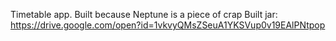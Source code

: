 Timetable app. Built because Neptune is a piece of crap
Built jar: https://drive.google.com/open?id=1vkvyQMsZSeuA1YKSVup0v19EAlPNtpop
